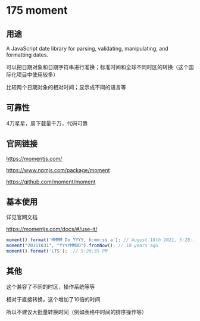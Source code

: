# 175 moment

## 用途

A JavaScript date library for parsing, validating, manipulating, and formatting dates.

可以把日期对象和日期字符串进行准换；标准时间和全球不同时区的转换（这个国际化项目中使用较多）

比较两个日期对象的相对时间；显示成不同的语言等

## 可靠性

4万星星，周下载量千万，代码可靠

## 官网链接

https://momentjs.com/

https://www.npmjs.com/package/moment

https://github.com/moment/moment

## 基本使用

详见官网文档

https://momentjs.com/docs/#/use-it/


```js
moment().format('MMMM Do YYYY, h:mm:ss a'); // August 18th 2021, 5:28:16 pm
moment("20111031", "YYYYMMDD").fromNow(); // 10 years ago
moment().format('LTS');  // 5:28:35 PM
```

## 其他

这个兼容了不同的时区，操作系统等等

相对于直接转换，这个增加了10倍的时间

所以不建议大批量转换时间（例如表格中时间的排序操作等）

